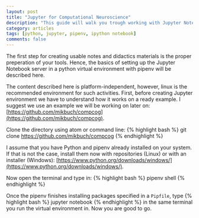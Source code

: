 ```yaml
---
layout: post
title: "Jupyter for Computational Neuroscience"
description: "This guide will walk you trough working with Jupyter Notebook environment (pipenv)"
category: articles
tags: [python, jupyter, pipenv, ipython notebook]
comments: false
---
```


The first step for creating usable notes and didactics materials is the proper
preperation of your tools. Hence, the basics of setting up the Jupyter Notebook
server in a python virtual environment with pipenv will be described here.

The content described here is platform-independent, however, linux is the
recommended environment for such activities. First, before creating Jupyter
environment we have to understand how it works on a ready example. I suggest
we use an example we will be working on later on: [https://github.com/mikbuch/compcog](https://github.com/mikbuch/compcog).

Clone the directory using atom or command line:
{% highlight bash %}
git clone https://github.com/mikbuch/compcog
{% endhighlight %}

I assume that you have Python and pipenv already installed on your system. If
that is not the case, install them now with repositories (Linux) or with an
installer (Windows):
[https://www.python.org/downloads/windows/](https://www.python.org/downloads/windows/).

Now open the terminal and type in:
{% highlight bash %}
pipenv shell
{% endhighlight %}

Once the pipenv finishes installing packages specified in a `Pipfile`, type
{% highlight bash %}
jupyter notebook
{% endhighlight %}
in the same terminal you run the virtual environment in. Now you are good to go.
